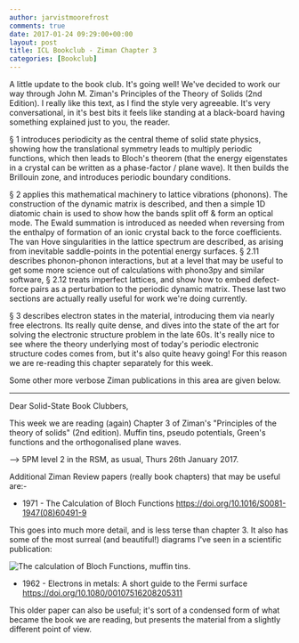 ```yaml
---
author: jarvistmoorefrost
comments: true
date: 2017-01-24 09:29:00+00:00
layout: post
title: ICL Bookclub - Ziman Chapter 3
categories: [Bookclub]
---
```


A little update to the book club. It's going well! We've decided to work our
way through John M. Ziman's Principles of the Theory of Solids (2nd Edition).
I really like this text, as I find the style very agreeable. It's very
conversational, in it's best bits it feels like standing at a black-board
having something explained just to you, the reader. 

&sect; 1 introduces periodicity as the central theme of solid state physics,
showing how the translational symmetry leads to multiply periodic functions,
which then leads to Bloch's theorem (that the energy eigenstates in a crystal
can be written as a phase-factor / plane wave). It then builds the Brillouin
zone, and introduces periodic boundary conditions.

&sect; 2 applies this mathematical machinery to lattice vibrations (phonons).
The construction of the dynamic matrix is described, and then a simple 1D
diatomic chain is used to show how the bands split off & form an optical mode.
The Ewald summation is introduced as needed when reversing from the enthalpy of
formation of an ionic crystal back to the force coefficients. The van Hove
singularities in the lattice spectrum are described, as arising from inevitable
saddle-points in the potential energy surfaces. &sect; 2.11 describes
phonon-phonon interactions, but at a level that may be useful to get some more
science out of calculations with phono3py and similar software, &sect; 2.12
treats imperfect lattices, and show how to embed defect-force pairs as
a perturbation to the periodic dynamic matrix. These last two sections are
actually really useful for work we're doing currently.

&sect; 3 describes electron states in the material, introducing them via nearly
free electrons. Its really quite dense, and dives into the state of the art for
solving the electronic structure problem in the late 60s. It's really nice to
see where the theory underlying most of today's periodic electronic structure
codes comes from, but it's also quite heavy going! For this reason we are
re-reading this chapter separately for this week.

Some other more verbose Ziman publications in this area are given below.

----

Dear Solid-State Book Clubbers,

This week we are reading (again) Chapter 3 of Ziman's "Principles of the theory
of solids" (2nd edition). Muffin tins, pseudo potentials, Green's functions and
the orthogonalised plane waves.

--> 5PM level 2 in the RSM, as usual, Thurs 26th January 2017.

Additional Ziman Review papers (really book chapters) that may be useful are:-

* 1971 - The Calculation of Bloch Functions
https://doi.org/10.1016/S0081-1947(08)60491-9

This goes into much more detail, and is less terse than chapter 3. 
It also has some of the most surreal (and beautiful!) diagrams I've seen in a
scientific publication:

![The calculation of Bloch Functions, muffin tins.](../../images/2017-01-24-icl-bookclub-ziman-chapter-3.png)

* 1962 - Electrons in metals: A short guide to the Fermi surface
https://doi.org/10.1080/00107516208205311

This older paper can also be useful; it's sort of a condensed form of what became the book we are reading, but presents the material from a slightly different point of view.

